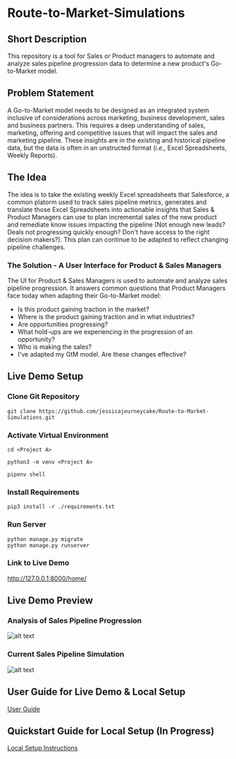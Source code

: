 # Route-to-Market-Simulations

## Short Description
This repository is a tool for Sales or Product managers to automate and analyze sales pipeline progression data to determine a new product's Go-to-Market model. 


## Problem Statement
A Go-to-Market model needs to be designed as an integrated system inclusive of considerations across marketing, business development, sales and business partners.  This requires a deep understanding of sales, marketing, offering and competitive issues that will impact the sales and marketing pipeline.  These insights are in the existing and historical pipeline data, but the data is often in an unstructed format (*i.e.,* Excel Spreadsheets, Weekly Reports).


## The Idea
The idea is to take the existing weekly Excel spreadsheets that Salesforce, a common platorm used to track sales pipeline metrics, generates and translate those Excel Spreadsheets into actionable insights that Sales & Product Managers can use to plan incremental sales of the new product and remediate know issues impacting the pipeline (Not enough new leads? Deals not progressing quickly enough? Don't have access to the right decision makers?). This plan can continue to be adapted to reflect changing pipeline challenges. 


### The Solution - A User Interface for Product & Sales Managers 
The UI for Product & Sales Managers is used to automate and analyze sales pipeline progression. It answers common questions that Product Managers face today when adapting their Go-to-Market model:
- Is this product gaining traction in the market?
- Where is the product gaining traction and in what industries?
- Are opportunities progressing?
- What hold-ups are we experiencing in the progression of an opportunity?
- Who is making the sales? 
- I've adapted my GtM model. Are these changes effective?


## Live Demo Setup
### Clone Git Repository
```Shell
git clone https://github.com/jessicajourneycake/Route-to-Market-Simulations.git
```
### Activate Virtual Environment
```Shell
cd <Project A>

python3 -m venv <Project A>

pipenv shell
```
### Install Requirements
```Shell
pip3 install -r ./requirements.txt
```

### Run Server
```Shell
python manage.py migrate
python manage.py runserver
```

### Link to Live Demo
http://127.0.0.1:8000/home/

## Live Demo Preview

### Analysis of Sales Pipeline Progression
![alt text](https://github.com/Route-to-Market-Simulations/images/PipelineAnalysis.png)

### Current Sales Pipeline Simulation
![alt text](https://github.com/Route-to-Market-Simulations/images/PipelineSimulation.png)

## User Guide for Live Demo & Local Setup
[User Guide](docs/UserGuide.md)

## Quickstart Guide for Local Setup (In Progress)
[Local Setup Instructions](docs/Setup.md)









